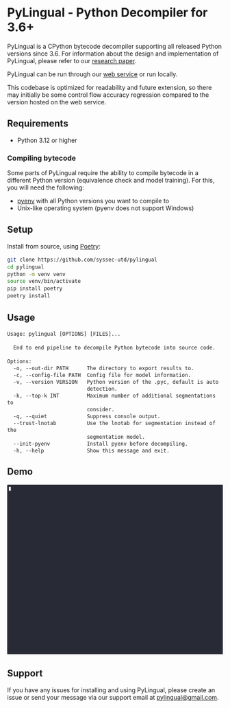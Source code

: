 # PyLingual - Python Decompiler for 3.6+

PyLingual is a CPython bytecode decompiler supporting all released Python versions since 3.6. For information about the design and implementation of PyLingual, please refer to our [research paper](https://www.computer.org/csdl/proceedings-article/sp/2025/223600a052/21B7QZB86cg).

PyLingual can be run through our [web service](https://pylingual.io) or run locally.

This codebase is optimized for readability and future extension, so there may initially be some control flow accuracy regression compared to the version hosted on the web service.

## Requirements

- Python 3.12 or higher

### Compiling bytecode

Some parts of PyLingual require the ability to compile bytecode in a different Python version (equivalence check and model training). For this, you will need the following:

- [pyenv](https://github.com/pyenv/pyenv) with all Python versions you want to compile to
- Unix-like operating system (pyenv does not support Windows)

## Setup

Install from source, using [Poetry](https://python-poetry.org/):

```sh
git clone https://github.com/syssec-utd/pylingual
cd pylingual
python -m venv venv
source venv/bin/activate
pip install poetry
poetry install
```

## Usage

```
Usage: pylingual [OPTIONS] [FILES]...

  End to end pipeline to decompile Python bytecode into source code.

Options:
  -o, --out-dir PATH      The directory to export results to.
  -c, --config-file PATH  Config file for model information.
  -v, --version VERSION   Python version of the .pyc, default is auto
                          detection.
  -k, --top-k INT         Maximum number of additional segmentations to
                          consider.
  -q, --quiet             Suppress console output.
  --trust-lnotab          Use the lnotab for segmentation instead of the
                          segmentation model.
  --init-pyenv            Install pyenv before decompiling.
  -h, --help              Show this message and exit.
```

## Demo

![demo gif](demo.gif)

## Support

If you have any issues for installing and using PyLingual, please create an issue or send your message via our support email at pylingual@gmail.com.
